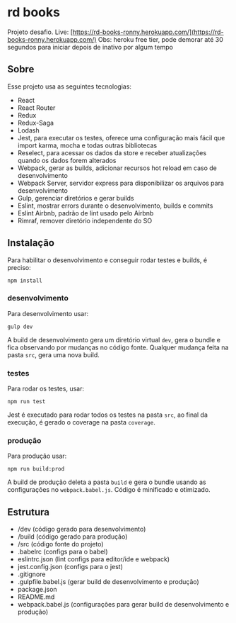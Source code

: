 # rd books

Projeto desafio.
Live: [https://rd-books-ronny.herokuapp.com/](https://rd-books-ronny.herokuapp.com/) 
Obs: heroku free tier, pode demorar até 30 segundos para iniciar depois de inativo por algum tempo

## Sobre

Esse projeto usa as seguintes tecnologias:

* React
* React Router
* Redux
* Redux-Saga
* Lodash
* Jest, para executar os testes, oferece uma configuração mais fácil que import karma, mocha e todas outras bibliotecas
* Reselect, para acessar os dados da store e receber atualizações quando os dados forem alterados
* Webpack, gerar as builds, adicionar recursos hot reload em caso de desenvolvimento
* Webpack Server, servidor express para disponibilizar os arquivos para desenvolvimento
* Gulp, gerenciar diretórios e gerar builds
* Eslint, mostrar errors durante o desenvolvimento, builds e commits
* Eslint Airbnb, padrão de lint usado pelo Airbnb
* Rimraf, remover diretório independente do SO


## Instalação

Para habilitar o desenvolvimento e conseguir rodar testes e builds, é preciso:

    npm install


### desenvolvimento

Para desenvolvimento usar:

    gulp dev

A build de desenvolvimento gera um diretório virtual `dev`, gera o bundle e fica observando por mudanças no código fonte. Qualquer mudança feita na pasta `src`, gera uma nova build.


### testes

Para rodar os testes, usar:

    npm run test

Jest é executado para rodar todos os testes na pasta `src`, ao final da execução, é gerado o coverage na pasta `coverage`.


### produção

Para produção usar:

    npm run build:prod

A build de produção deleta a pasta `build` e gera o bundle usando as configurações no `webpack.babel.js`. Código é minificado e otimizado.


## Estrutura


* /dev (código gerado para desenvolvimento)
* /build (código gerado para produção)
* /src (código fonte do projeto)
* .babelrc (configs para o babel)
* eslintrc.json (lint configs para editor/ide e webpack)
* jest.config.json (configs para o jest)
* .gitignore
* .gulpfile.babel.js (gerar build de desenvolvimento e produção)
* package.json
* README.md
* webpack.babel.js (configurações para gerar build de desenvolvimento e produção)